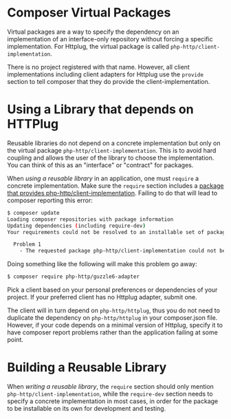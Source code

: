 # Composer Virtual Packages

Virtual packages are a way to specify the dependency on an implementation of an interface-only repository without forcing a specific implementation. For Httplug, the virtual package is called `php-http/client-implementation`. 

There is no project registered with that name. However, all client implementations including client adapters for Httplug use the `provide` section to tell composer that they do provide the client-implementation.


# Using a Library that depends on HTTPlug

Reusable libraries do not depend on a concrete implementation but only on the virtual package `php-http/client-implementation`. This is to avoid hard coupling and allows the user of the library to choose the implementation. You can think of this as an "interface" or "contract" for packages.

When *using a reusable library* in an application, one must `require` a concrete implementation. Make sure the `require` section includes a [package that provides php-http/client-implementation](https://packagist.org/providers/php-http/client-implementation). Failing to do that will lead to composer reporting this error:

``` bash
$ composer update
Loading composer repositories with package information
Updating dependencies (including require-dev)
Your requirements could not be resolved to an installable set of packages.

  Problem 1
    - The requested package php-http/client-implementation could not be found in any version, there may be a typo in the package name.
```

Doing something like the following will make this problem go away:

``` bash
$ composer require php-http/guzzle6-adapter
```

Pick a client based on your personal preferences or dependencies of your project. If your preferred client has no Httplug adapter, submit one.

The client will in turn depend on `php-http/httplug`, thus you do not need to duplicate the dependency on `php-http/httplug` in your composer.json file. However, if your code depends on a minimal version of Httplug, specify it to have composer report problems rather than the application failing at some point.


# Building a Reusable Library

When *writing a reusable library*, the `require` section should only mention `php-http/client-implementation`, while the `require-dev` section needs to specify a concrete implementation in most cases, in order for the package to be installable on its own for development and testing.
